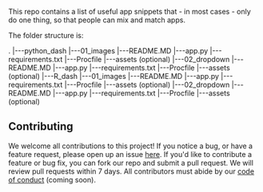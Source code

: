 This repo contains a list of useful app snippets that - in most cases - only do one thing, so that people can mix and match apps.

The folder structure is:

.
|---python_dash
    |---01_images
        |---README.MD
        |---app.py
        |---requirements.txt
        |---Procfile
        |---assets (optional)
    |---02_dropdown
        |---README.MD
        |---app.py
        |---requirements.txt
        |---Procfile
        |---assets (optional)
|---R_dash
    |---01_images
        |---README.MD
        |---app.py
        |---requirements.txt
        |---Procfile
        |---assets (optional)
    |---02_dropdown
        |---README.MD
        |---app.py
        |---requirements.txt
        |---Procfile
        |---assets (optional)
        
## Contributing

We welcome all contributions to this project! If you notice a bug, or have a feature request, please open up an issue [here](). If you'd like to contribute a feature or bug fix, you can fork our repo and submit a pull request. We will review pull requests within 7 days. All contributors must abide by our [code of conduct]() (coming soon).
